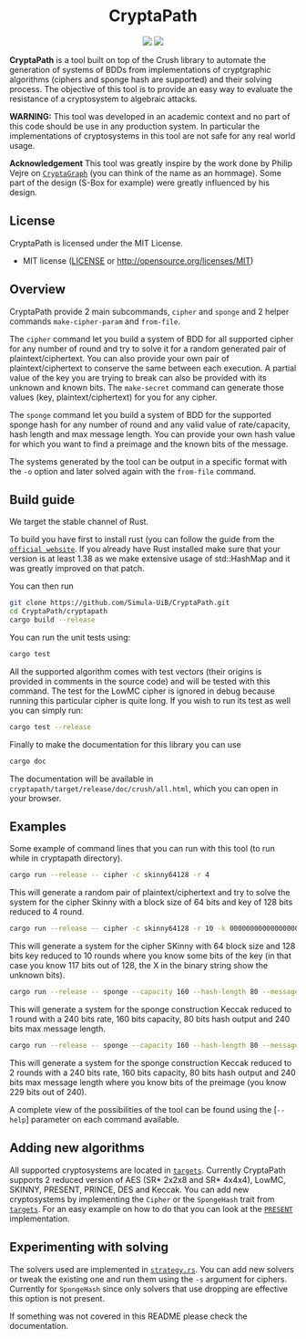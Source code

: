 <h1 align="center">CryptaPath</h1>

<p align="center">
    <a href="https://github.com/Simula-UiB/CryptaPath/blob/master/AUTHORS"><img src="https://img.shields.io/badge/authors-SimulaUIB-orange.svg"></a>
    <a href="https://github.com/Simula-UiB/CryptaPath/blob/master/LICENSE"><img src="https://img.shields.io/badge/license-MIT-blue.svg"></a>
</p>

__CryptaPath__ is a tool built on top of the Crush library to automate the generation of systems of BDDs from implementations of cryptgraphic algorithms (ciphers and sponge hash are supported) and their solving process. The objective of this tool is to provide an easy way to evaluate the resistance of a cryptosystem to algebraic attacks.

**WARNING:** This tool was developed in an academic context and no part of this code should be use in any production system. In particular the implementations of cryptosystems in this tool are not safe for any real world usage.

**Acknowledgement** This tool was greatly inspire by the work done by Philip Vejre on [`CryptaGraph`](https://gitlab.com/psve/cryptagraph/tree/master) (you can think of the name as an hommage). Some part of the design (S-Box for example) were greatly influenced by his design.

## License

CryptaPath is licensed under the MIT License.

* MIT license ([LICENSE](../LICENSE) or http://opensource.org/licenses/MIT)


## Overview

CryptaPath provide 2 main subcommands, `cipher` and `sponge` and 2 helper commands `make-cipher-param` and `from-file`.

The `cipher` command let you build a system of BDD for all supported cipher for any number of round and try to solve it for a random generated pair of plaintext/ciphertext. You can also provide your own pair of plaintext/ciphertext to conserve the same between each execution. A partial value of the key you are trying to break can also be provided with its unknown and known bits. The `make-secret` command can generate those values (key, plaintext/ciphertext) for you for any cipher.

The `sponge` command let you build a system of BDD for the supported sponge hash for any number of round and any valid value of rate/capacity, hash length and max message length. You can provide your own hash value for which you want to find a preimage and the known bits of the message.

The systems generated by the tool can be output in a specific format with the `-o` option and later solved again with the `from-file` command.

## Build guide

We target the stable channel of Rust.

To build you have first to install rust (you can follow the guide from the [`official website`](https://www.rust-lang.org/tools/install).
If you already have Rust installed make sure that your version is at least 1.38 as we make extensive usage of std::HashMap and it was greatly improved on that patch.

You can then run 
```bash
git clone https://github.com/Simula-UiB/CryptaPath.git
cd CryptaPath/cryptapath
cargo build --release
```

You can run the unit tests using:

```bash
cargo test
``` 

All the supported algorithm comes with test vectors (their origins is provided in comments in the source code) and will be tested with this command.
The test for the LowMC cipher is ignored in debug because running this particular cipher is quite long. If you wish to run its test as well you can simply run:


```bash
cargo test --release
```

Finally to make the documentation for this library you can use

```bash
cargo doc
```

The documentation will be available in `cryptapath/target/release/doc/crush/all.html`, which you can open in your browser.


## Examples

Some example of command lines that you can run with this tool (to run while in cryptapath directory).

```bash
cargo run --release -- cipher -c skinny64128 -r 4
```

This will generate a random pair of plaintext/ciphertext and try to solve the system for the cipher Skinny with a block size of 64 bits and key of 128 bits reduced to 4 round.

```bash
cargo run --release -- cipher -c skinny64128 -r 10 -k 0000000000000000000000000000000000000000000000000XXXX00001110X0X0100010101100010XXX0000000000000000000000000000000XX111010101010
```

This will generate a system for the cipher SKinny with 64 block size and 128 bits key reduced to 10 rounds where you know some bits of the key (in that case you know 117 bits out of 128, the X in the binary string show the unknown bits).

```bash
cargo run --release -- sponge --capacity 160 --hash-length 80 --message-length 240 --rate 240 --rounds 1 -s keccak
```

This will generate a system for the sponge construction Keccak reduced to 1 round with a 240 bits rate, 160 bits capacity, 80 bits hash output and 240 bits max message length.


```bash
cargo run --release -- sponge --capacity 160 --hash-length 80 --message-length 240 --rate 240 --rounds 2 -s keccak --partial-preimage XXXXXXX00000000000000000000000000000000000000000000000000000000000000000000000000000000000000000000000000000000000000000000000000000000000000000000000000000000000000000000000000000000000000000000000000000000000000000000000000000000000XXXX11
```

This will generate a system for the sponge construction Keccak reduced to 2 rounds with a 240 bits rate, 160 bits capacity, 80 bits hash output and 240 bits max message length where you know bits of the preimage (you know 229 bits out of 240).

A complete view of the possibilities of the tool can be found using the [`--help`] parameter on each command available.


## Adding new algorithms

All supported cryptosystems are located in [`targets`](cryptapath/src/targets). Currently CryptaPath supports 2 reduced version of AES (SR* 2x2x8 and SR* 4x4x4), LowMC, SKINNY, PRESENT, PRINCE, DES and Keccak. You can add new cryptosystems by implementing the `Cipher` or the `SpongeHash` trait from [`targets`](cryptapath/src/targets/mod.rs). For an easy example on how to do that you can look at the [`PRESENT`](cryptapath/src/targets/present80.rs) implementation.

## Experimenting with solving

The solvers used are implemented in [`strategy.rs`](cryptapath/src/strategy.rs). You can add new solvers or tweak the existing one and run them using the `-s` argument for ciphers. Currently for `SpongeHash` since only solvers that use dropping are effective this option is not present.


If something was not covered in this README please check the documentation.

